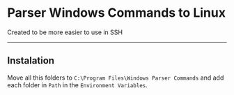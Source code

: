 # Parser Windows Commands to Linux

Created to be more easier to use in SSH

---

## Instalation

Move all this folders to `C:\Program Files\Windows Parser Commands` and add each folder in `Path` in the `Environment Variables`.
